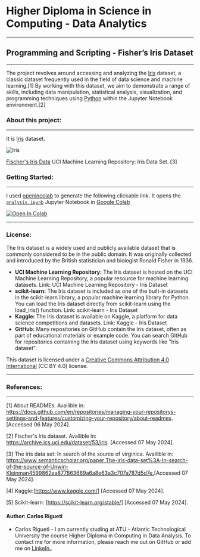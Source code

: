 # Higher Diploma in Science in Computing - Data Analytics
***
## Programming and Scripting - Fisher’s Iris Dataset
***
The project revolves around accessing and analyzing the [Iris](https://github.com/CarlosRigueti/pands-project/blob/main/iris.csv) dataset, a classic dataset frequently used in the field of data science and machine learning.[1] By working with this dataset, we aim to demonstrate a range of skills, including data manipulation, statistical analysis, visualization, and programming techniques using [Python](https://www.python.org/) within the Jupyter Notebook environment.[2]

### About this project:
***

It is [Iris](https://github.com/CarlosRigueti/pands-project/blob/main/iris.csv) dataset.

![Iris](https://github.com/CarlosRigueti/pands-project/assets/159485788/e79c61f7-7b01-4dec-aa58-662734067af9)

[Fischer's Iris Data](https://archive.ics.uci.edu/dataset/53/iris) UCI Machine Learning Repository: Iris Data Set. [3]


### Getting Started:
***

I used [openincolab](https://openincolab.com/) to generate the following clickable link. It opens the [`analysis.ipynb`](https://github.com/CarlosRigueti/pands-project/blob/main/analysis.ipynb) 
</a> Jupyter Notebook in [Google Colab](https://colab.research.google.com/)


<a target="_blank" href="https://colab.research.google.com/github/CarlosRigueti/pands-project">
  <img src="https://colab.research.google.com/assets/colab-badge.svg" alt="Open In Colab"/>
</a>


***
### License:

 The Iris dataset is a widely used and publicly available dataset that is commonly considered to be in the public domain. It was originally collected and introduced by the British statistician and biologist Ronald Fisher in 1936.

* **UCI Machine Learning Repository:**
The Iris dataset is hosted on the UCI Machine Learning Repository, a popular resource for machine learning datasets.
Link: UCI Machine Learning Repository - Iris Dataset
* **scikit-learn:**
The Iris dataset is included as one of the built-in datasets in the scikit-learn library, a popular machine learning library for Python.
You can load the Iris dataset directly from scikit-learn using the load_iris() function.
Link: scikit-learn - Iris Dataset
* **Kaggle:**
The Iris dataset is available on Kaggle, a platform for data science competitions and datasets.
Link: Kaggle - Iris Dataset
* **GitHub:**
Many repositories on GitHub contain the Iris dataset, often as part of educational materials or example code.
You can search GitHub for repositories containing the Iris dataset using keywords like "Iris dataset".

This dataset is licensed under a [Creative Commons Attribution 4.0 International](https://creativecommons.org/licenses/by/4.0/legalcode) (CC BY 4.0) license.
***


### References:
***
[1] About READMEs. Availible in: https://docs.github.com/en/repositories/managing-your-repositorys-settings-and-features/customizing-your-repository/about-readmes. [Accessed 06 May 2024].

[2] Fischer's Iris dataset. Availible in: https://archive.ics.uci.edu/dataset/53/iris. [Accessed 07 May 2024].

[3] The iris data set: In search of the source of virginica. Availible in: [https://www semanticscholar.org/paper The-iris-data-set%3A-In-search-of-the-source-of-Unwin-Kleinman4599862ea877863669a6a8e63a3c707a787d5d7e.](https://academic.oup.com/jrssig/article/18/6/26/7038520?login=false)[Accessed 07 May 2024].

[4] Kaggle:[https://www.kaggle.com/] [Accessed 07 May 2024].

[5] Scikit-learn: [https://scikit-learn.org/stable/] [Accessed 07 May 2024].

#### Author: Carlos Rigueti

* Carlos Rigueti - I am currently studing at ATU - Atlantic Technological University the course Higher Diploma in Computing in Data Analysis. To contact me for more information, please reach me out on GitHub or add me on [LinkeIn.](https://www.linkedin.com/in/carlos-rigueti-b6323926/).